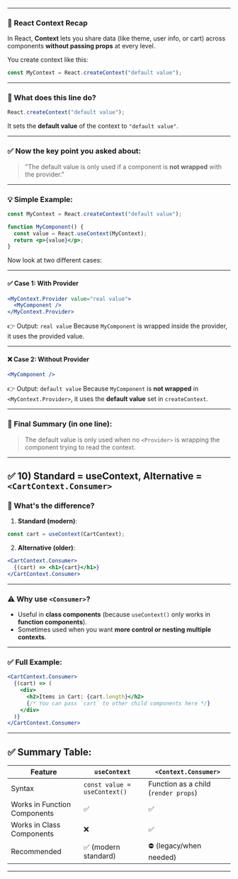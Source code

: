
---

### 🔁 React Context Recap

In React, **Context** lets you share data (like theme, user info, or cart) across components **without passing props** at every level.

You create context like this:

```js
const MyContext = React.createContext("default value");
```

---

### 🧠 What does this line do?

```js
React.createContext("default value");
```

It sets the **default value** of the context to `"default value"`.

---

### ✅ Now the key point you asked about:

> "The default value is only used if a component is **not wrapped** with the provider."

---

### 💡 Simple Example:

```jsx
const MyContext = React.createContext("default value");

function MyComponent() {
  const value = React.useContext(MyContext);
  return <p>{value}</p>;
}
```

Now look at two different cases:

---

#### ✅ Case 1: **With Provider**

```jsx
<MyContext.Provider value="real value">
  <MyComponent />
</MyContext.Provider>
```

👉 Output: `real value`
Because `MyComponent` is wrapped inside the provider, it uses the provided value.

---

#### ❌ Case 2: **Without Provider**

```jsx
<MyComponent />
```

👉 Output: `default value`
Because `MyComponent` is **not wrapped** in `<MyContext.Provider>`, it uses the **default value** set in `createContext`.

---

### 🎯 Final Summary (in one line):

> The default value is only used when no `<Provider>` is wrapping the component trying to read the context.


---

## ✅ **10) Standard = useContext, Alternative = `<CartContext.Consumer>`**

### 🔁 What's the difference?

1. **Standard (modern)**:

```js
const cart = useContext(CartContext);
```

2. **Alternative (older)**:

```jsx
<CartContext.Consumer>
  {(cart) => <h1>{cart}</h1>}
</CartContext.Consumer>
```

---

### ⚠️ Why use `<Consumer>`?

* Useful in **class components** (because `useContext()` only works in **function components**).
* Sometimes used when you want **more control or nesting multiple contexts**.

---

### ✅ Full Example:

```jsx
<CartContext.Consumer>
  {(cart) => (
    <div>
      <h2>Items in Cart: {cart.length}</h2>
      {/* You can pass `cart` to other child components here */}
    </div>
  )}
</CartContext.Consumer>
```

---

## ✅ Summary Table:

| Feature                      | `useContext`                 | `<Context.Consumer>`                 |
| ---------------------------- | ---------------------------- | ------------------------------------ |
| Syntax                       | `const value = useContext()` | Function as a child (`render props`) |
| Works in Function Components | ✅                            | ✅                                    |
| Works in Class Components    | ❌                            | ✅                                    |
| Recommended                  | ✅ (modern standard)          | ⛔ (legacy/when needed)               |

---


